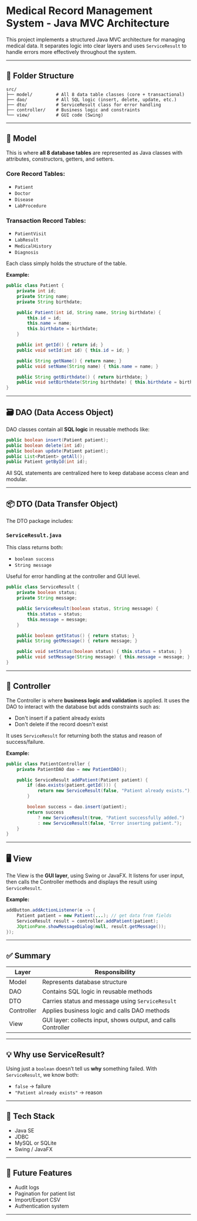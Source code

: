 # Medical Record Management System - Java MVC Architecture

This project implements a structured Java MVC architecture for managing medical data. It separates logic into clear layers and uses `ServiceResult` to handle errors more effectively throughout the system.

---

## 📁 Folder Structure

```
src/
├── model/         # All 8 data table classes (core + transactional)
├── dao/           # All SQL logic (insert, delete, update, etc.)
├── dto/           # ServiceResult class for error handling
├── controller/    # Business logic and constraints
└── view/          # GUI code (Swing)
```

---

## 🧠 Model

This is where **all 8 database tables** are represented as Java classes with attributes, constructors, getters, and setters.

### Core Record Tables:
- `Patient`
- `Doctor`
- `Disease`
- `LabProcedure`

### Transaction Record Tables:
- `PatientVisit`
- `LabResult`
- `MedicalHistory`
- `Diagnosis`

Each class simply holds the structure of the table.

**Example:**
```java
public class Patient {
    private int id;
    private String name;
    private String birthdate;

    public Patient(int id, String name, String birthdate) {
        this.id = id;
        this.name = name;
        this.birthdate = birthdate;
    }

    public int getId() { return id; }
    public void setId(int id) { this.id = id; }

    public String getName() { return name; }
    public void setName(String name) { this.name = name; }

    public String getBirthdate() { return birthdate; }
    public void setBirthdate(String birthdate) { this.birthdate = birthdate; }
}
```

---

## 🗃️ DAO (Data Access Object)

DAO classes contain all **SQL logic** in reusable methods like:

```java
public boolean insert(Patient patient);
public boolean delete(int id);
public boolean update(Patient patient);
public List<Patient> getAll();
public Patient getById(int id);
```

All SQL statements are centralized here to keep database access clean and modular.

---

## 📦 DTO (Data Transfer Object)

The DTO package includes:

### `ServiceResult.java`

This class returns both:
- `boolean success`
- `String message`

Useful for error handling at the controller and GUI level.

```java
public class ServiceResult {
    private boolean status;
    private String message;

    public ServiceResult(boolean status, String message) {
        this.status = status;
        this.message = message;
    }

    public boolean getStatus() { return status; }
    public String getMessage() { return message; }

    public void setStatus(boolean status) { this.status = status; }
    public void setMessage(String message) { this.message = message; }
}
```

---

## 🧩 Controller

The Controller is where **business logic and validation** is applied. It uses the DAO to interact with the database but adds constraints such as:

- Don't insert if a patient already exists
- Don't delete if the record doesn't exist

It uses `ServiceResult` for returning both the status and reason of success/failure.

**Example:**
```java
public class PatientController {
    private PatientDAO dao = new PatientDAO();

    public ServiceResult addPatient(Patient patient) {
        if (dao.exists(patient.getId())) {
            return new ServiceResult(false, "Patient already exists.");
        }

        boolean success = dao.insert(patient);
        return success 
            ? new ServiceResult(true, "Patient successfully added.")
            : new ServiceResult(false, "Error inserting patient.");
    }
}
```

---

## 🖥️ View

The View is the **GUI layer**, using Swing or JavaFX. It listens for user input, then calls the Controller methods and displays the result using `ServiceResult`.

**Example:**
```java
addButton.addActionListener(e -> {
    Patient patient = new Patient(...); // get data from fields
    ServiceResult result = controller.addPatient(patient);
    JOptionPane.showMessageDialog(null, result.getMessage());
});
```

---

## ✅ Summary

| Layer       | Responsibility                                           |
|-------------|---------------------------------------------------------|
| Model       | Represents database structure                           |
| DAO         | Contains SQL logic in reusable methods                  |
| DTO         | Carries status and message using `ServiceResult`        |
| Controller  | Applies business logic and calls DAO methods            |
| View        | GUI layer: collects input, shows output, and calls Controller |

---

## 💡 Why use ServiceResult?

Using just a `boolean` doesn’t tell us **why** something failed. With `ServiceResult`, we know both:

- `false` → failure
- `"Patient already exists"` → reason

---

## 🔧 Tech Stack

- Java SE
- JDBC
- MySQL or SQLite
- Swing / JavaFX

---

## 🚀 Future Features

- Audit logs
- Pagination for patient list
- Import/Export CSV
- Authentication system

---

